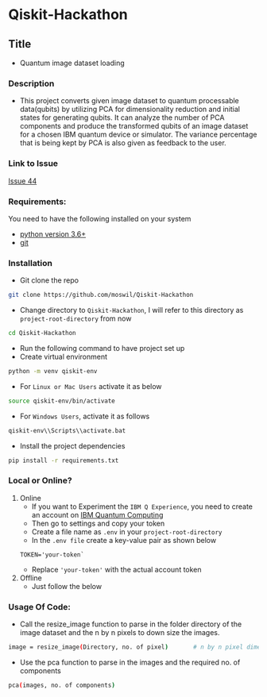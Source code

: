 # Qiskit-Hackathon

## Title 
- Quantum image dataset loading

### Description
- This project converts given image dataset to quantum processable data(qubits) by utilizing PCA for dimensionality reduction and initial states for generating qubits. It can analyze the number of PCA components and produce the transformed qubits of an image dataset for a chosen IBM quantum device or simulator. The variance percentage that is being kept by PCA is also given as feedback to the user.

### Link to Issue
[Issue 44](https://github.com/qiskit-community/qiskit-camp-africa-19/issues/44)

### Requirements:
You need to have the following installed on your system
* [python version 3.6+](https://www.python.org/downloads/)
* [git](https://git-scm.com/downloads)

### Installation
- Git clone the repo
```bash
git clone https://github.com/moswil/Qiskit-Hackathon
```
- Change directory to `Qiskit-Hackathon`, I will refer to this directory as `project-root-directory` from now
```bash
cd Qiskit-Hackathon
```
- Run the following command to have project set up
- Create virtual environment
```bash
python -m venv qiskit-env
```
- For `Linux or Mac Users` activate it as below
```bash
source qiskit-env/bin/activate
```
- For `Windows Users`, activate it as follows
```bash
qiskit-env\\Scripts\\activate.bat
```
- Install the project dependencies
```bash
pip install -r requirements.txt
```

### Local or Online?
1. Online
    - If you want to Experiment the `IBM Q Experience`, you need to create an account on [IBM Quantum Computing](https://quantum-computing.ibm.com/)
    - Then go to settings and copy your token
    - Create a file name as `.env` in your `project-root-directory`
    - In the `.env file` create a key-value pair as shown below
    ```
    TOKEN='your-token`
    ```
    - Replace `'your-token'` with the actual account token
2. Offline
    - Just follow the below

### Usage Of Code: 
- Call the resize_image function to parse in the folder directory of the image dataset and the n by n pixels to down size the images. 
```bash 
image = resize_image(Directory, no. of pixel)		# n by n pixel dimension
```

- Use the pca function to parse in the images and the required no. of components
```bash 
pca(images, no. of components) 
```
